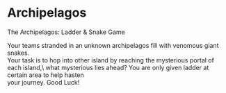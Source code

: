 # Archipelagos
The Archipelagos: Ladder &amp; Snake Game

Your teams stranded in an unknown archipelagos fill with venomous giant snakes.\
Your task is to hop into other island by reaching the mysterious portal of each island,\ 
what mysterious lies ahead? You are only given ladder at certain area to help hasten\
your journey. Good Luck!
